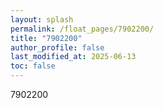 ```yaml
---
layout: splash
permalink: /float_pages/7902200/
title: "7902200"
author_profile: false
last_modified_at: 2025-06-13
toc: false
---
```

 
7902200
